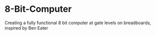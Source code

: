 # 8-Bit-Computer
Creating a fully functional 8 bit computer at gate levels on breadboards, inspired by Ben Eater
